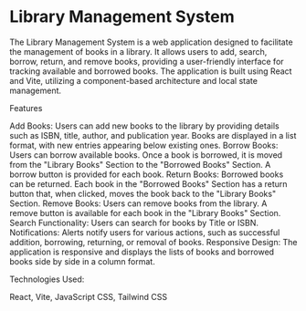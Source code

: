 ﻿# Library Management System

The Library Management System is a web application designed to facilitate the management of books in a library. It allows users to add, search, borrow, return, and remove books, providing a user-friendly interface for tracking available and borrowed books. The application is built using React and Vite, utilizing a component-based architecture and local state management.

Features

Add Books: Users can add new books to the library by providing details such as ISBN, title, author, and publication year. Books are displayed in a list format, with new entries appearing below existing ones.
Borrow Books: Users can borrow available books. Once a book is borrowed, it is moved from the "Library Books" Section to the "Borrowed Books" Section. A borrow button is provided for each book.
Return Books: Borrowed books can be returned. Each book in the "Borrowed Books" Section has a return button that, when clicked, moves the book back to the "Library Books" Section.
Remove Books: Users can remove books from the library. A remove button is available for each book in the "Library Books" Section.
Search Functionality: Users can search for books by Title or ISBN.
Notifications: Alerts notify users for various actions, such as successful addition, borrowing, returning, or removal of books.
Responsive Design: The application is responsive and displays the lists of books and borrowed books side by side in a column format.

Technologies Used:

React, Vite, JavaScript
CSS, Tailwind CSS
